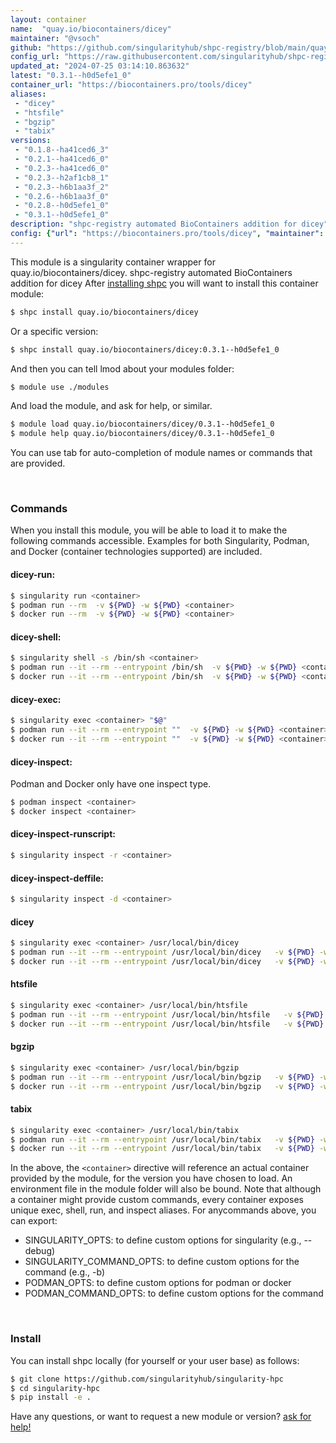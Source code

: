 ```yaml
---
layout: container
name:  "quay.io/biocontainers/dicey"
maintainer: "@vsoch"
github: "https://github.com/singularityhub/shpc-registry/blob/main/quay.io/biocontainers/dicey/container.yaml"
config_url: "https://raw.githubusercontent.com/singularityhub/shpc-registry/main/quay.io/biocontainers/dicey/container.yaml"
updated_at: "2024-07-25 03:14:10.863632"
latest: "0.3.1--h0d5efe1_0"
container_url: "https://biocontainers.pro/tools/dicey"
aliases:
 - "dicey"
 - "htsfile"
 - "bgzip"
 - "tabix"
versions:
 - "0.1.8--ha41ced6_3"
 - "0.2.1--ha41ced6_0"
 - "0.2.3--ha41ced6_0"
 - "0.2.3--h2af1cb8_1"
 - "0.2.3--h6b1aa3f_2"
 - "0.2.6--h6b1aa3f_0"
 - "0.2.8--h0d5efe1_0"
 - "0.3.1--h0d5efe1_0"
description: "shpc-registry automated BioContainers addition for dicey"
config: {"url": "https://biocontainers.pro/tools/dicey", "maintainer": "@vsoch", "description": "shpc-registry automated BioContainers addition for dicey", "latest": {"0.3.1--h0d5efe1_0": "sha256:85c14d759b54cd1cb1736d10092d962686e68625f6fb48678049d348cca79dfc"}, "tags": {"0.1.8--ha41ced6_3": "sha256:93bbc25eca8732e7290c48c91e427d19df351dd25897d7bafc3ca9e6d5af4048", "0.2.1--ha41ced6_0": "sha256:40b09f5b1f7022d537796283d773629d23f51f677a244308238cbddff8ce8f25", "0.2.3--ha41ced6_0": "sha256:bf28a5d3c822adb77e930defdc3615fa54068700403296cf2b14ab7bae648689", "0.2.3--h2af1cb8_1": "sha256:293990b8d16643449c664f1e00622c99d005aef3f5fb682ccd144e90e0ce972a", "0.2.3--h6b1aa3f_2": "sha256:d0f202304755e2aa3fd38c5477baacabd3eba089b1f653847d8113c2faf6d0a8", "0.2.6--h6b1aa3f_0": "sha256:910a405314ecb81744d069c6446524e99a53754a26ba5d50a70a16003f2ccbbe", "0.2.8--h0d5efe1_0": "sha256:5c1693ebef023aac5f9894daa2312cce9edc8d57698fd7f2ce702ccf22b5f082", "0.3.1--h0d5efe1_0": "sha256:85c14d759b54cd1cb1736d10092d962686e68625f6fb48678049d348cca79dfc"}, "docker": "quay.io/biocontainers/dicey", "aliases": {"dicey": "/usr/local/bin/dicey", "htsfile": "/usr/local/bin/htsfile", "bgzip": "/usr/local/bin/bgzip", "tabix": "/usr/local/bin/tabix"}}
---
```


This module is a singularity container wrapper for quay.io/biocontainers/dicey.
shpc-registry automated BioContainers addition for dicey
After [installing shpc](#install) you will want to install this container module:


```bash
$ shpc install quay.io/biocontainers/dicey
```

Or a specific version:

```bash
$ shpc install quay.io/biocontainers/dicey:0.3.1--h0d5efe1_0
```

And then you can tell lmod about your modules folder:

```bash
$ module use ./modules
```

And load the module, and ask for help, or similar.

```bash
$ module load quay.io/biocontainers/dicey/0.3.1--h0d5efe1_0
$ module help quay.io/biocontainers/dicey/0.3.1--h0d5efe1_0
```

You can use tab for auto-completion of module names or commands that are provided.

<br>

### Commands

When you install this module, you will be able to load it to make the following commands accessible.
Examples for both Singularity, Podman, and Docker (container technologies supported) are included.

#### dicey-run:

```bash
$ singularity run <container>
$ podman run --rm  -v ${PWD} -w ${PWD} <container>
$ docker run --rm  -v ${PWD} -w ${PWD} <container>
```

#### dicey-shell:

```bash
$ singularity shell -s /bin/sh <container>
$ podman run --it --rm --entrypoint /bin/sh  -v ${PWD} -w ${PWD} <container>
$ docker run --it --rm --entrypoint /bin/sh  -v ${PWD} -w ${PWD} <container>
```

#### dicey-exec:

```bash
$ singularity exec <container> "$@"
$ podman run --it --rm --entrypoint ""  -v ${PWD} -w ${PWD} <container> "$@"
$ docker run --it --rm --entrypoint ""  -v ${PWD} -w ${PWD} <container> "$@"
```

#### dicey-inspect:

Podman and Docker only have one inspect type.

```bash
$ podman inspect <container>
$ docker inspect <container>
```

#### dicey-inspect-runscript:

```bash
$ singularity inspect -r <container>
```

#### dicey-inspect-deffile:

```bash
$ singularity inspect -d <container>
```


#### dicey

```bash
$ singularity exec <container> /usr/local/bin/dicey
$ podman run --it --rm --entrypoint /usr/local/bin/dicey   -v ${PWD} -w ${PWD} <container> -c " $@"
$ docker run --it --rm --entrypoint /usr/local/bin/dicey   -v ${PWD} -w ${PWD} <container> -c " $@"
```


#### htsfile

```bash
$ singularity exec <container> /usr/local/bin/htsfile
$ podman run --it --rm --entrypoint /usr/local/bin/htsfile   -v ${PWD} -w ${PWD} <container> -c " $@"
$ docker run --it --rm --entrypoint /usr/local/bin/htsfile   -v ${PWD} -w ${PWD} <container> -c " $@"
```


#### bgzip

```bash
$ singularity exec <container> /usr/local/bin/bgzip
$ podman run --it --rm --entrypoint /usr/local/bin/bgzip   -v ${PWD} -w ${PWD} <container> -c " $@"
$ docker run --it --rm --entrypoint /usr/local/bin/bgzip   -v ${PWD} -w ${PWD} <container> -c " $@"
```


#### tabix

```bash
$ singularity exec <container> /usr/local/bin/tabix
$ podman run --it --rm --entrypoint /usr/local/bin/tabix   -v ${PWD} -w ${PWD} <container> -c " $@"
$ docker run --it --rm --entrypoint /usr/local/bin/tabix   -v ${PWD} -w ${PWD} <container> -c " $@"
```



In the above, the `<container>` directive will reference an actual container provided
by the module, for the version you have chosen to load. An environment file in the
module folder will also be bound. Note that although a container
might provide custom commands, every container exposes unique exec, shell, run, and
inspect aliases. For anycommands above, you can export:

 - SINGULARITY_OPTS: to define custom options for singularity (e.g., --debug)
 - SINGULARITY_COMMAND_OPTS: to define custom options for the command (e.g., -b)
 - PODMAN_OPTS: to define custom options for podman or docker
 - PODMAN_COMMAND_OPTS: to define custom options for the command

<br>

### Install

You can install shpc locally (for yourself or your user base) as follows:

```bash
$ git clone https://github.com/singularityhub/singularity-hpc
$ cd singularity-hpc
$ pip install -e .
```

Have any questions, or want to request a new module or version? [ask for help!](https://github.com/singularityhub/singularity-hpc/issues)